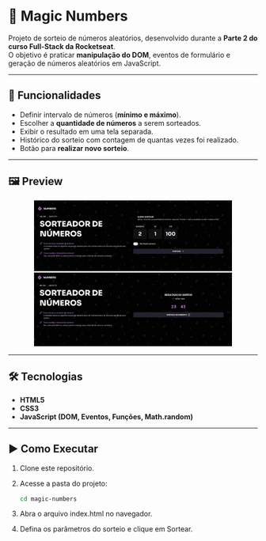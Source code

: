 # 🔢 Magic Numbers

Projeto de sorteio de números aleatórios, desenvolvido durante a **Parte 2 do curso Full-Stack da Rocketseat**.  
O objetivo é praticar **manipulação do DOM**, eventos de formulário e geração de números aleatórios em JavaScript.

---

## 🚀 Funcionalidades
- Definir intervalo de números (**mínimo e máximo**).  
- Escolher a **quantidade de números** a serem sorteados.  
- Exibir o resultado em uma tela separada.  
- Histórico do sorteio com contagem de quantas vezes foi realizado.  
- Botão para **realizar novo sorteio**.  

---

## 🖼️ Preview

<p align="center">
  <img src="./assets/img-preview1.png" alt="Preview convert" width="400px"><br>
  <img src="./assets/img-preview2.png" alt="Preview convert" width="400px">
</p>

---


## 🛠️ Tecnologias
- **HTML5**  
- **CSS3**  
- **JavaScript (DOM, Eventos, Funções, Math.random)**  

---

## ▶️ Como Executar
1. Clone este repositório.
2. Acesse a pasta do projeto:
   ```bash
   cd magic-numbers
3. Abra o arquivo index.html no navegador.

4. Defina os parâmetros do sorteio e clique em Sortear.